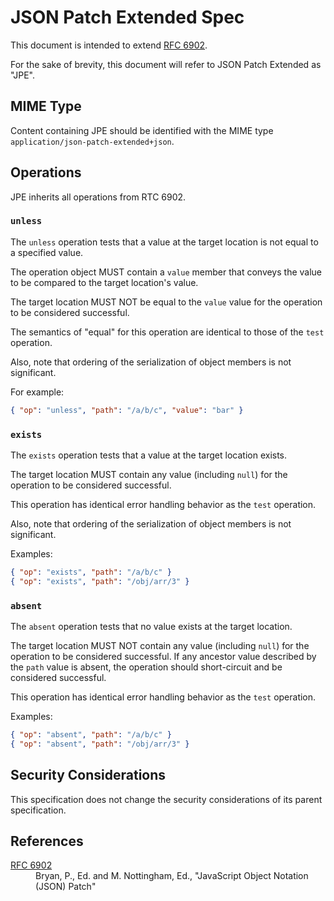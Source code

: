# JSON Patch Extended Spec

This document is intended to extend [RFC 6902](https://tools.ietf.org/html/rfc6902).

For the sake of brevity, this document will refer to JSON Patch Extended as "JPE".


## MIME Type

Content containing JPE should be identified with the MIME type `application/json-patch-extended+json`.


## Operations

JPE inherits all operations from RTC 6902.


### `unless`

The `unless` operation tests that a value at the target location is not equal to a specified value.

The operation object MUST contain a `value` member that conveys the value to be compared to the target location's value.

The target location MUST NOT be equal to the `value` value for the operation to be considered successful.

The semantics of "equal" for this operation are identical to those of the `test` operation.

Also, note that ordering of the serialization of object members is not significant.

For example:

```json
{ "op": "unless", "path": "/a/b/c", "value": "bar" }
```


### `exists`

The `exists` operation tests that a value at the target location exists.

The target location MUST contain any value (including `null`) for the operation to be considered successful.

This operation has identical error handling behavior as the `test` operation.

Also, note that ordering of the serialization of object members is not significant.

Examples:

```json
{ "op": "exists", "path": "/a/b/c" }
{ "op": "exists", "path": "/obj/arr/3" }
```

### `absent`

The `absent` operation tests that no value exists at the target location.

The target location MUST NOT contain any value (including `null`) for the operation to be considered successful. If any ancestor value described by the `path` value is absent, the operation should short-circuit and be considered successful.

This operation has identical error handling behavior as the `test` operation.

Examples:

```json
{ "op": "absent", "path": "/a/b/c" }
{ "op": "absent", "path": "/obj/arr/3" }
```


## Security Considerations

This specification does not change the security considerations of its parent specification.


## References

<dl>
  <dt><a href="https://tools.ietf.org/html/rfc6902">RFC 6902</a></dt>
  <dd>Bryan, P., Ed. and M. Nottingham, Ed., "JavaScript Object Notation (JSON) Patch"</dd>
</dl>
